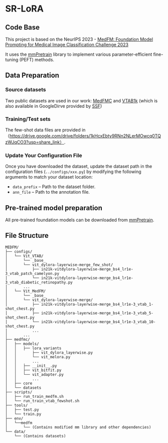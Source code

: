 # SR-LoRA


## Code Base
This project is based on the NeurIPS 2023 - [MedFM: Foundation Model Prompting for Medical Image Classification Challenge 2023](https://github.com/openmedlab/MedFM)

It uses the [mmPretrain](https://github.com/open-mmlab/mmpretrain) library to implement various parameter-efficient fine-tuning (PEFT) methods.

## Data Preparation

### Source datasets

Two public datasets are used in our work: [MedFMC](https://medfm2023.grand-challenge.org/medfm2023/) and [VTAB1k](https://github.com/google-research/task_adaptation?tab=readme-ov-file) (which is also available in GoogleDirve provided by [SSF](https://github.com/dongzelian/SSF))
 
### Training/Test sets

The few-shot data files are provided in （https://drive.google.com/drive/folders/1kHcxEbty9RNn2NLerMOwcq0TQzWJqCO3?usp=share_link）.


### Update Your Configuration File

Once you have downloaded the dataset, update the dataset path in the configuration files (`../configs/xxx.py`) by modifying the following arguments to match your dataset location:

- `data_prefix` – Path to the dataset folder.
- `ann_file` – Path to the annotation file. 
  
## Pre-trained model preparation

All pre-trained foundation models can be downloaded from [mmPretrain](https://github.com/open-mmlab/mmpretrain).
## File Structure
```
MEDFM/
├── configs/
│   └── Vit_VTAB/
│       └── _base_
│       └── vit_dylora-layerwise-merge_few_shot/
│           ├── in21k-vitdylora-layerwise-merge_bs4_lr1e-3_vtab_patch_camelyon.py
│           └── in21k-vitdylora-layerwise-merge_bs4_lr1e-3_vtab_diabetic_retinopathy.py
│       ...
│   └── Vit_MedFM/
│       └── _base_
│       └── vit_dylora-layerwise-merge/
│           ├── in21k-vitdylora-layerwise-merge_bs4_lr1e-3_vtab_1-shot_chest.py
│           ├── in21k-vitdylora-layerwise-merge_bs4_lr1e-3_vtab_5-shot_chest.py
│           └── in21k-vitdylora-layerwise-merge_bs4_lr1e-3_vtab_10-shot_chest.py
│           ...
│       ...
├── medfmc/
│   ├── models/
│   │   ├── lora_variants
│   │       ├── vit_dylora_layerwise.py
│   │       └── vit_melora.py
│   │       ...
│   │   ├── __init__.py
│   │   ├── vit_bitfit.py
│   │   └── vit_adapter.py
│   │       ...
│   ├── core
│   └── datasets
├── scripts/
│   ├── run_train_medfm.sh
│   └── run_train_vtab_fewshot.sh
├── tools/
│   ├── test.py
│   └── train.py
├── env/
│   └──medfm
│       └── (Contains modified mm library and other dependencies)
└── data/
    └── (Contains datasets)

```
